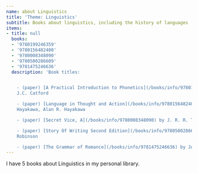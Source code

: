 ```yaml
---
name: about Linguistics
title: 'Theme: Linguistics'
subtitle: Books about linguistics, including the history of languages
items:
- title: null
  books:
  - '9780199246359'
  - '9780156482400'
  - '9780008348090'
  - '9780500286609'
  - '9781475246636'
  description: 'Book titles:


    - (paper) [A Practical Introduction to Phonetics](/books/info/9780199246359) by
    J.C. Catford

    - (paper) [Language in Thought and Action](/books/info/9780156482400) by S.I.
    Hayakawa, Alan R. Hayakawa

    - (paper) [Secret Vice, A](/books/info/9780008348090) by J. R. R. Tolkien

    - (paper) [Story Of Writing Second Edition](/books/info/9780500286609) by Andrew
    Robinson

    - (paper) [The Grammar of Romance](/books/info/9781475246636) by Joshua Rudder'
---
```

I have 5 books about Linguistics in my personal library.
